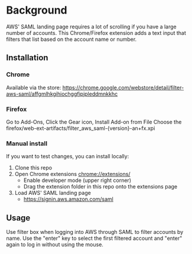 # Background

AWS' SAML landing page requires a lot of scrolling if you have a large number of accounts. This Chrome/Firefox extension adds a text input that filters that list based on the account name or number.

## Installation

### Chrome

Available via the store: <https://chrome.google.com/webstore/detail/filter-aws-saml/affgmlhkgihiochggfipjpleddmnkkhc>

### Firefox

Go to Add-Ons, Click the Gear icon, Install Add-on from File
Choose the firefox/web-ext-artifacts/filter_aws_saml-{version}-an+fx.xpi

### Manual install

If you want to test changes, you can install locally:

1. Clone this repo
2. Open Chrome extensions <chrome://extensions/>
   - Enable developer mode (upper right corner)
   - Drag the extension folder in this repo onto the extensions page
3. Load AWS' SAML landing page
   - <https://signin.aws.amazon.com/saml>

## Usage

Use filter box when logging into AWS through SAML to filter accounts by name.
Use the "enter" key to select the first filtered account and "enter" again to
log in without using the mouse.
